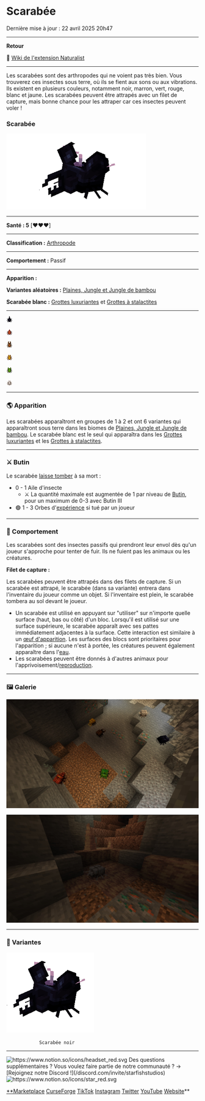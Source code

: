 # Scarabée

Dernière mise à jour : 22 avril 2025 20h47

---

**Retour**

🐻 [Wiki de l'extension Naturalist](/www.notion.so/1a7a9a61c3f1800c8e32e893d6e7f430?pvs=21)

---

Les scarabées sont des arthropodes qui ne voient pas très bien. Vous trouverez ces insectes sous terre, où ils se fient aux sons ou aux vibrations. Ils existent en plusieurs couleurs, notamment noir, marron, vert, rouge, blanc et jaune. Les scarabées peuvent être attrapés avec un filet de capture, mais bonne chance pour les attraper car ces insectes peuvent voler !

<aside>

### Scarabée

![beetle_variants.gif](beetle_variants.gif)

---

**Santé : 5** [♥️♥️♥️]

---

**Classification :** [Arthropode](/minecraft.fandom.com/wiki/Arthropods)

---

**Comportement :** Passif

---

**Apparition :**

**Variantes aléatoires :** [Plaines, Jungle et Jungle de bambou](/minecraft.fandom.com/wiki/Dripstone_Caves)

**Scarabée blanc :** [Grottes luxuriantes](/minecraft.fandom.com/wiki/Lush_Caves) et [Grottes à stalactites](/minecraft.fandom.com/wiki/Dripstone_Caves)

---

![beetle_black.png](beetle_black.png)

![beetle_red.png](beetle_red.png)

![beetle_brown.png](beetle_brown.png)

![beetle_yellow.png](beetle_yellow.png)

![beetle_green.png](beetle_green.png)

![beetle_white.png](beetle_white.png)

</aside>

---

### 🌎 Apparition

Les scarabées apparaîtront en groupes de 1 à 2 et ont 6 variantes qui apparaîtront sous terre dans les biomes de [Plaines, Jungle et Jungle de bambou](/minecraft.fandom.com/wiki/Dripstone_Caves). Le scarabée blanc est le seul qui apparaîtra dans les [Grottes luxuriantes](/minecraft.fandom.com/wiki/Lush_Caves) et les [Grottes à stalactites](/minecraft.fandom.com/wiki/Dripstone_Caves).

---

### ⚔️ Butin

Le scarabée [laisse tomber](/minecraft.fandom.com/wiki/Drops) à sa mort :

- 0 - 1 Aile d'insecte
    - ⚔️ La quantité maximale est augmentée de 1 par niveau de [Butin](/minecraft.fandom.com/wiki/Looting), pour un maximum de 0-3 avec Butin III
- 🟢 1 - 3 Orbes d'[expérience](/minecraft.fandom.com/wiki/Experience) si tué par un joueur

---

### 🧠 Comportement

Les scarabées sont des insectes passifs qui prendront leur envol dès qu'un joueur s'approche pour tenter de fuir. Ils ne fuient pas les animaux ou les créatures.

**Filet de capture :**

Les scarabées peuvent être attrapés dans des filets de capture. Si un scarabée est attrapé, le scarabée (dans sa variante) entrera dans l'inventaire du joueur comme un objet. Si l'inventaire est plein, le scarabée tombera au sol devant le joueur.

- Un scarabée est utilisé en appuyant sur "utiliser" sur n'importe quelle surface (haut, bas ou côté) d'un bloc. Lorsqu'il est utilisé sur une surface supérieure, le scarabée apparaît avec ses pattes immédiatement adjacentes à la surface. Cette interaction est similaire à un [œuf d'apparition](/minecraft.fandom.com/wiki/Spawn_Egg). Les surfaces des blocs sont prioritaires pour l'apparition ; si aucune n'est à portée, les créatures peuvent également apparaître dans l'[eau](/minecraft.fandom.com/wiki/Water).
- Les scarabées peuvent être donnés à d'autres animaux pour l'apprivoisement/[reproduction](/minecraft.fandom.com/wiki/Breeding).

---

### 🖼️ Galerie

![beetle_variants.PNG](beetle_variants.png)

![white_beetle_cave.PNG](white_beetle_cave.png)

---

### 🎨 Variantes

![                Scarabée noir](beetle2.gif)

                Scarabée noir

---

<aside>
<img src="https://www.notion.so/icons/headset_red.svg" alt="https://www.notion.so/icons/headset_red.svg" width="40px" /> Des questions supplémentaires ? Vous voulez faire partie de notre communauté ? → [Rejoignez notre Discord !](/discord.com/invite/starfishstudios)

</aside>

<aside>
<img src="https://www.notion.so/icons/star_red.svg" alt="https://www.notion.so/icons/star_red.svg" width="40px" />

[**Marketplace](/www.minecraft.net/en-us/marketplace/creator?name=Starfish%20Studios)      [CurseForge](/www.curseforge.com/members/starfish_studios/projects)      [TikTok](/www.tiktok.com/@starfishstudios)      [Instagram](/www.instagram.com/starfishstudiosinc/)      [Twitter](/twitter.com/starfishstudios)      [YouTube](/www.youtube.com/@starfishstudios)      [Website](/starfish-studios.com/)**

</aside> 